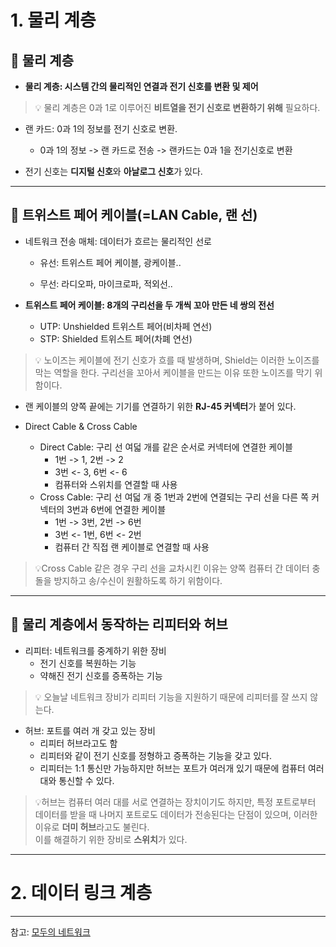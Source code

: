 # 1. 물리 계층

## 📌 물리 계층
- **물리 계층: 시스템 간의 물리적인 연결과 전기 신호를 변환 및 제어**

> 💡 물리 계층은 0과 1로 이루어진 **비트열을 전기 신호로 변환하기 위해** 필요하다.

- 랜 카드: 0과 1의 정보를 전기 신호로 변환.
    - 0과 1의 정보 -> 랜 카드로 전송 -> 랜카드는 0과 1을 전기신호로 변환

- 전기 신호는 **디지털 신호**와 **아날로그 신호**가 있다.

---

## 📌 트위스트 페어 케이블(=LAN Cable, 랜 선)

- 네트워크 전송 매체: 데이터가 흐르는 물리적인 선로
    - 유선: 트위스트 페어 케이블, 광케이블..
    
    - 무선: 라디오파, 마이크로파, 적외선..

- **트위스트 페어 케이블: 8개의 구리선을 두 개씩 꼬아 만든 네 쌍의 전선**
    - UTP: Unshielded 트위스트 페어(비차페 연선)
    - STP: Shielded 트위스트 페어(차폐 연선)
> 💡 노이즈는 케이블에 전기 신호가 흐를 때 발생하며, Shield는 이러한  노이즈를 막는 역할을 한다. 구리선을 꼬아서 케이블을 만드는 이유 또한 노이즈를 막기 위함이다.

- 랜 케이블의 양쪽 끝에는 기기를 연결하기 위한 **RJ-45 커넥터**가 붙어 있다.

- Direct Cable & Cross Cable
    - Direct Cable: 구리 선 여덟 개를 같은 순서로 커넥터에 연결한 케이블
        - 1번 -> 1, 2번 -> 2
        - 3번 <- 3, 6번 <- 6
        - 컴퓨터와 스위치를 연결할 때 사용
    - Cross Cable: 구리 선 여덟 개 중 1번과 2번에 연결되는 구리 선을 다른 쪽 커넥터의 3번과 6번에 연결한 케이블
        - 1번 -> 3번, 2번 -> 6번
        - 3번 <- 1번, 6번 <- 2번 
        - 컴퓨터 간 직접 랜 케이블로 연결할 때 사용
> 💡Cross Cable 같은 경우 구리 선을 교차시킨 이유는 양쪽 컴퓨터 간 데이터 충돌을 방지하고 송/수신이 원활하도록 하기 위함이다.

---

## 📌 물리 계층에서 동작하는 리피터와 허브

- 리피터: 네트워크를 중계하기 위한 장비
    - 전기 신호를 복원하는 기능
    - 약해진 전기 신호를 증폭하는 기능
> 💡 오늘날 네트워크 장비가 리피터 기능을 지원하기 때문에 리피터를 잘 쓰지 않는다.

- 허브: 포트를 여러 개 갖고 있는 장비
    - 리피터 허브라고도 함
    - 리피터와 같이 전기 신호를 정형하고 증폭하는 기능을 갖고 있다.
    - 리피터는 1:1 통신만 가능하지만 허브는 포트가 여러개 있기 때문에 컴퓨터 여러 대와 통신할 수 있다.
> 💡허브는 컴퓨터 여러 대를 서로 연결하는 장치이기도 하지만, 특정 포트로부터 데이터를 받을 때 나머지 포트로도 데이터가 전송된다는 단점이 있으며, 이러한 이유로 **더미 허브**라고도 불린다.<br>
이를 해결하기 위한 장비로 **스위치**가 있다.

---

# 2. 데이터 링크 계층

---

참고: [모두의 네트워크](http://www.yes24.com/Product/Goods/61794014)
